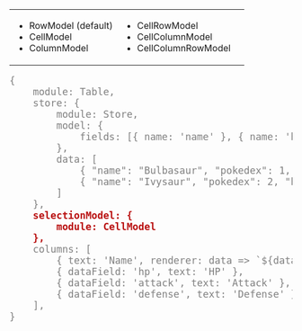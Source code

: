 <table>
<tr>
<td><ul>
<li>RowModel (default)
<li>CellModel
<li>ColumnModel
</ul></td>
<td><ul>
<li>CellRowModel
<li>CellColumnModel
<li>CellColumnRowModel
</ul></td>
<td>
</tr>
</table>

<pre style="font-size:13pt; color: gray">
{
    module: Table,
    store: {
        module: Store,
        model: {
            fields: [{ name: 'name' }, { name: 'hp' }, { name: 'attack' }, { name: 'defense' }, { name: 'pokedex' }]
        },
        data: [
            { "name": "Bulbasaur", "pokedex": 1, "hp": 45, "defense": 49, "attack": 49, "speed": 45 },
            { "name": "Ivysaur", "pokedex": 2, "hp": 60, "defense": 63, "attack": 62, "speed": 60 },
        ]
    },
    <span style="font-weight: bold; color: #b91010">selectionModel: {
        module: CellModel
    },</span>
    columns: [
        { text: 'Name', renderer: data => `${data.record.name} (${data.record.pokedex})` },
        { dataField: 'hp', text: 'HP' },
        { dataField: 'attack', text: 'Attack' },
        { dataField: 'defense', text: 'Defense' }
    ],
}
</pre>




